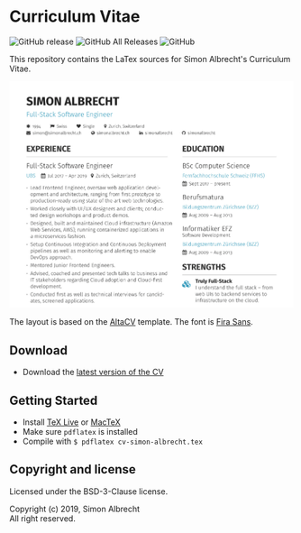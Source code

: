 # Curriculum Vitae

![GitHub release](https://img.shields.io/github/release/simonalbrecht/curriculum-vitae.svg) ![GitHub All Releases](https://img.shields.io/github/downloads/simonalbrecht/curriculum-vitae/total.svg) ![GitHub](https://img.shields.io/github/license/simonalbrecht/curriculum-vitae.svg)

This repository contains the LaTex sources for Simon Albrecht's Curriculum Vitae. 

![Preview ](images/preview.png)

The layout is based on the [AltaCV](https://github.com/liantze/AltaCV) template. The font is [Fira Sans](https://mozilla.github.io/Fira/).

## Download
* Download the [latest version of the CV](https://github.com/simonalbrecht/curriculum-vitae/releases/download/v1.2.1/cv-simon-albrecht.pdf)

## Getting Started
* Install [TeX Live](https://tug.org/texlive/) or [MacTeX](https://tug.org/mactex/)
* Make sure `pdflatex` is installed
* Compile with `$ pdflatex cv-simon-albrecht.tex`

## Copyright and license
Licensed under the BSD-3-Clause license.  

Copyright (c) 2019, Simon Albrecht  
All right reserved.